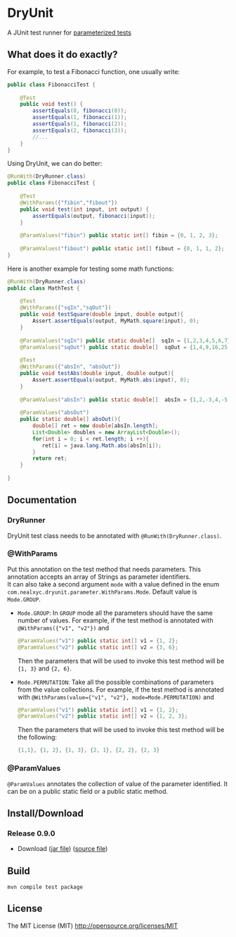 # DryUnit
A JUnit test runner for [parameterized tests](https://github.com/junit-team/junit/wiki/Parameterized-tests)

## What does it do exactly?
For example, to test a Fibonacci function, one usually write:

```java
public class FibonacciTest {
    
    @Test
    public void test() {
        assertEquals(0, fibonacci(0));
        assertEquals(1, fibonacci(1));
        assertEquals(1, fibonacci(2));
        assertEquals(2, fibonacci(3));
        //... 
    }
}
```

Using DryUnit, we can do better:

```java
@RunWith(DryRunner.class)
public class FibonacciTest {
    
    @Test
    @WithParams({"fibin","fibout"})
    public void test(int input, int output) {
        assertEquals(output, fibonacci(input));
    }
    
    @ParamValues("fibin") public static int[] fibin = {0, 1, 2, 3};
    
    @ParamValues("fibout") public static int[] fibout = {0, 1, 1, 2};
}
```

Here is another example for testing some math functions:
```java
@RunWith(DryRunner.class)
public class MathTest {
    
    @Test
    @WithParams({"sqIn","sqOut"})
    public void testSquare(double input, double output){
	    Assert.assertEquals(output, MyMath.square(input), 0);
    }
    
    @ParamValues("sqIn") public static double[]  sqIn = {1,2,3,4,5,6,7};
    @ParamValues("sqOut") public static double[]  sqOut = {1,4,9,16,25,36, 49};
    
    @Test
    @WithParams({"absIn", "absOut"})
    public void testAbs(double input, double output){
	    Assert.assertEquals(output, MyMath.abs(input), 0);
    }
    
    @ParamValues("absIn") public static double[]  absIn = {1,2,-3,4,-5,6,-7, -100};
    
    @ParamValues("absOut")
    public static double[] absOut(){
    	double[] ret = new double[absIn.length];
    	List<Double> doubles = new ArrayList<Double>();
    	for(int i = 0; i < ret.length; i ++){
    	   ret[i] = java.lang.Math.abs(absIn[i]);
    	}
    	return ret;
    }
    
}
```
## Documentation
### DryRunner
DryUnit test class needs to be annotated with `@RunWith(DryRunner.class)`.

### @WithParams
Put this annotation on the test method that needs parameters. This annotation accepts an array of Strings as parameter identifiers.<br>
It can also take a second argument `mode` with a value defined in the enum `com.nealxyc.dryunit.parameter.WithParams.Mode`. Default value is `Mode.GROUP`.

* `Mode.GROUP`: In `GROUP` mode all the parameters should have the same number of values. For example, if the test method is annotated with `@WithParams({"v1", "v2"})` and 
	
	```java
	@ParamValues("v1") public static int[] v1 = {1, 2};
	@ParamValues("v2") public static int[] v2 = {3, 6};
	```

	Then the parameters that will be used to invoke this test method will be `{1, 3}` and `{2, 6}`.
* `Mode.PERMUTATION`: Take all the possible combinations of parameters from the value collections. For example, if the test method is annotated with `@WithParams(value={"v1", "v2"}, mode=Mode.PERMUTATION)` and 

	```java
	@ParamValues("v1") public static int[] v1 = {1, 2};
	@ParamValues("v2") public static int[] v2 = {1, 2, 3};
	```
	
	Then the parameters that will be used to invoke this test method will be the following:
	```java
	{1,1}, {1, 2}, {1, 3}, {2, 1}, {2, 2}, {2, 3}
	```


### @ParamValues
`@ParamValues` annotates the collection of value of the parameter identified. It can be on a public static field or a public static method.

## Install/Download
### Release 0.9.0
* Download ([jar file](https://github.com/nealxyc/DryUnit/releases/download/0.9.0/dryunit-0.9.0.jar)) ([source file](https://github.com/nealxyc/DryUnit/archive/0.9.0.zip))

## Build 
 
```
mvn compile test package
```

## License
The MIT License (MIT) http://opensource.org/licenses/MIT

